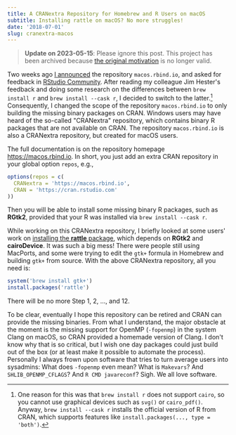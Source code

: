 ```yaml
---
title: A CRANextra Repository for Homebrew and R Users on macOS
subtitle: Installing rattle on macOS? No more struggles!
date: '2018-07-01'
slug: cranextra-macos
---
```


> **Update on 2023-05-15**: Please ignore this post. This project has been archived because [the original motivation](/en/2018/01/install-rgtk2-macos/) is no longer valid.

Two weeks ago [I announced](/en/2018/06/homebrew-binary-r-packages/) the repository `macos.rbind.io`, and asked for feedback in [RStudio Community](https://community.rstudio.com/t/9907). After reading my colleague Jim Hester's feedback and doing some research on the differences between `brew install r` and `brew install --cask r`, I decided to switch to the latter.[^1] Consequently, I changed the scope of the repository `macos.rbind.io` to only building the missing binary packages on CRAN. Windows users may have heard of the so-called "CRANextra" repository, which contains binary R packages that are not available on CRAN. The repository `macos.rbind.io` is also a CRANextra repository, but created for macOS users.

The full documentation is on the repository homepage https://macos.rbind.io. In short, you just add an extra CRAN repository in your global option `repos`, e.g.,

```r
options(repos = c(
  CRANextra = 'https://macos.rbind.io',
  CRAN = 'https://cran.rstudio.com'
))
```

Then you will be able to install some missing binary R packages, such as **RGtk2**, provided that your R was installed via `brew install --cask r`.

While working on this CRANextra repository, I briefly looked at some users' work on [installing the **rattle** package](https://rattle.togaware.com/rattle-install-mac.html), which depends on **RGtk2** and **cairoDevice**. It was such a big mess! There were people still using MacPorts, and some were trying to edit the `gtk+` formula in Homebrew and building `gtk+` from source. With the above CRANextra repository, all you need is:

```r
system('brew install gtk+')
install.packages('rattle')
```

There will be no more Step 1, 2, ..., and 12.

To be clear, eventually I hope this repository can be retired and CRAN can provide the missing binaries. From what I understand, the major obstacle at the moment is the missing support for OpenMP (`-fopenmp`) in the system Clang on macOS, so CRAN provided a homemade version of Clang. I don't know why that is so critical, but I wish one day packages could just build out of the box (or at least make it possible to automate the process). Personally I always frown upon software that tries to turn average users into sysadmins: What does `-fopenmp` even mean? What is `Makevars`? And `SHLIB_OPENMP_CFLAGS`? And `R CMD javareconf`? Sigh. We all love software.

[^1]: One reason for this was that `brew install r` does not support `cairo`, so you cannot use graphical devices such as `svg()` or `cairo_pdf()`. Anyway, `brew install --cask r` installs the official version of R from CRAN, which supports features like `install.packages(..., type = 'both')`.
